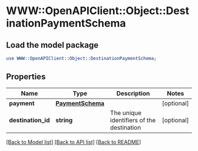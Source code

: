 # WWW::OpenAPIClient::Object::DestinationPaymentSchema

## Load the model package
```perl
use WWW::OpenAPIClient::Object::DestinationPaymentSchema;
```

## Properties
Name | Type | Description | Notes
------------ | ------------- | ------------- | -------------
**payment** | [**PaymentSchema**](PaymentSchema.md) |  | [optional] 
**destination_id** | **string** | The unique identifiers of the destination | [optional] 

[[Back to Model list]](../README.md#documentation-for-models) [[Back to API list]](../README.md#documentation-for-api-endpoints) [[Back to README]](../README.md)


